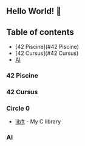## Hello World! 👋

## Table of contents
- [42 Piscine](#42 Piscine)
- [42 Cursus](#42 Cursus)
- [AI](#AI)

### 42 Piscine

### 42 Cursus
### Circle 0
* [libft](https://github.com/PhongBuiMinh/Cursus42Heilbronn_March2025) - My C library

### AI

<!--
**PhongBuiMinh/PhongBuiMinh** is a ✨ _special_ ✨ repository because its `README.md` (this file) appears on your GitHub profile.

Here are some ideas to get you started:

- 🔭 I’m currently working on ...
- 🌱 I’m currently learning ...
- 👯 I’m looking to collaborate on ...
- 🤔 I’m looking for help with ...
- 💬 Ask me about ...
- 📫 How to reach me: ...
- 😄 Pronouns: ...
- ⚡ Fun fact: ...
-->
